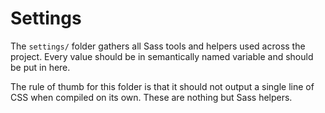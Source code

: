 # Settings

The `settings/` folder gathers all Sass tools and helpers used across the project. Every value should be in semantically named variable and should be put in here.

The rule of thumb for this folder is that it should not output a single line of CSS when compiled on its own. These are nothing but Sass helpers.
